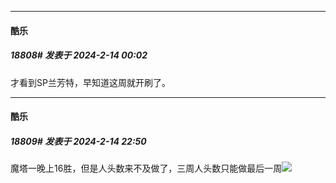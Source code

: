 
*****

####  酷乐  
##### 18808#       发表于 2024-2-14 00:02

才看到SP兰芳特，早知道这周就开刷了。


*****

####  酷乐  
##### 18809#       发表于 2024-2-14 22:50

魔塔一晚上16胜，但是人头数来不及做了，三周人头数只能做最后一周<img src="https://static.saraba1st.com/image/smiley/face2017/143.png" referrerpolicy="no-referrer">

